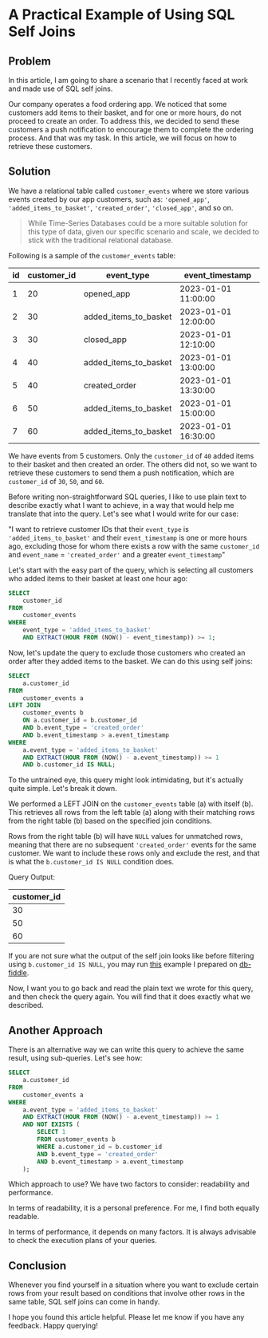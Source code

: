 # A Practical Example of Using SQL Self Joins

## Problem

In this article, I am going to share a scenario that I recently faced at work and made use of SQL self joins.

Our company operates a food ordering app. We noticed that some customers add items to their basket, and for one or more hours, do not proceed to create an order. To address this, we decided to send these customers a push notification to encourage them to complete the ordering process. And that was my task. In this article, we will focus on how to retrieve these customers.

## Solution

We have a relational table called `customer_events` where we store various events created by our app customers, such as: `'opened_app'`, `'added_items_to_basket'`, `'created_order'`, `'closed_app'`, and so on.

> While Time-Series Databases could be a more suitable solution for this type of data, given our specific scenario and scale, we decided to stick with the traditional relational database.

Following is a sample of the `customer_events` table:

| id | customer_id | event_type | event_timestamp |
|----|-------------|------------|-----------------|
| 1 | 20 | opened_app | 2023-01-01 11:00:00 |
| 2 | 30 | added_items_to_basket | 2023-01-01 12:00:00 |
| 3 | 30 | closed_app | 2023-01-01 12:10:00 |
| 4 | 40 | added_items_to_basket | 2023-01-01 13:00:00 |
| 5 | 40 | created_order | 2023-01-01 13:30:00 |
| 6 | 50 | added_items_to_basket | 2023-01-01 15:00:00 |
| 7 | 60 | added_items_to_basket | 2023-01-01 16:30:00 |

We have events from 5 customers. Only the `customer_id` of `40` added items to their basket and then created an order. The others did not, so we want to retrieve these customers to send them a push notification, which are `customer_id` of `30`, `50`, and `60`.

Before writing non-straightforward SQL queries, I like to use plain text to describe exactly what I want to achieve, in a way that would help me translate that into the query. Let's see what I would write for our case:

"I want to retrieve customer IDs that their `event_type` is `'added_items_to_basket'` and their `event_timestamp` is one or more hours ago, excluding those for whom there exists a row with the same `customer_id` and `event_name` = `'created_order'` and a greater `event_timestamp`"

Let's start with the easy part of the query, which is selecting all customers who added items to their basket at least one hour ago:

```sql
SELECT
    customer_id
FROM
    customer_events
WHERE
    event_type = 'added_items_to_basket'
    AND EXTRACT(HOUR FROM (NOW() - event_timestamp)) >= 1;
```

Now, let's update the query to exclude those customers who created an order after they added items to the basket. We can do this using self joins:

```sql
SELECT
    a.customer_id
FROM
    customer_events a
LEFT JOIN
    customer_events b
    ON a.customer_id = b.customer_id
    AND b.event_type = 'created_order'
    AND b.event_timestamp > a.event_timestamp
WHERE
    a.event_type = 'added_items_to_basket'
    AND EXTRACT(HOUR FROM (NOW() - a.event_timestamp)) >= 1
    AND b.customer_id IS NULL;
```

To the untrained eye, this query might look intimidating, but it's actually quite simple. Let's break it down.

We performed a LEFT JOIN on the `customer_events` table (a) with itself (b). This retrieves all rows from the left table (a) along with their matching rows from the right table (b) based on the specified join conditions.

Rows from the right table (b) will have `NULL` values for unmatched rows, meaning that there are no subsequent `'created_order'` events for the same customer. We want to include these rows only and exclude the rest, and that is what the `b.customer_id IS NULL` condition does.

Query Output:

| customer_id |
|-------------|
| 30 |
| 50 |
| 60 |

If you are not sure what the output of the self join looks like before filtering using `b.customer_id IS NULL`, you may run [this](https://www.db-fiddle.com/f/kDT86yJQYvF5YeDHSYTgvH/4) example I prepared on [db-fiddle](https://www.db-fiddle.com/).

Now, I want you to go back and read the plain text we wrote for this query, and then check the query again. You will find that it does exactly what we described.

## Another Approach

There is an alternative way we can write this query to achieve the same result, using sub-queries. Let's see how:

```sql
SELECT
    a.customer_id
FROM
    customer_events a
WHERE
    a.event_type = 'added_items_to_basket'
    AND EXTRACT(HOUR FROM (NOW() - a.event_timestamp)) >= 1
    AND NOT EXISTS (
        SELECT 1
        FROM customer_events b
        WHERE a.customer_id = b.customer_id
        AND b.event_type = 'created_order'
        AND b.event_timestamp > a.event_timestamp
    );
```

Which approach to use? We have two factors to consider: readability and performance.

In terms of readability, it is a personal preference. For me, I find both equally readable.

In terms of performance, it depends on many factors. It is always advisable to check the execution plans of your queries.

## Conclusion

Whenever you find yourself in a situation where you want to exclude certain rows from your result based on conditions that involve other rows in the same table, SQL self joins can come in handy.

I hope you found this article helpful. Please let me know if you have any feedback. Happy querying!

